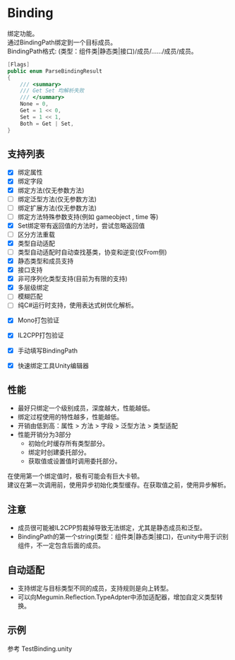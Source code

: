 ﻿# Binding
绑定功能。  
通过BindingPath绑定到一个目标成员。  
BindingPath格式:  (类型：组件类|静态类|接口)/成员/....../成员/成员。  

```cs
[Flags]
public enum ParseBindingResult
{
    /// <summary>
    /// Get Set 均解析失败
    /// </summary>
    None = 0,
    Get = 1 << 0,
    Set = 1 << 1,
    Both = Get | Set,
}
```

## 支持列表
- [x] 绑定属性
- [x] 绑定字段
- [x] 绑定方法(仅无参数方法)
- [ ] 绑定泛型方法(仅无参数方法)
- [ ] 绑定扩展方法(仅无参数方法)
- [ ] 绑定方法特殊参数支持(例如 gameobject , time 等)
- [x] Set绑定带有返回值的方法时，尝试忽略返回值
- [ ] 区分方法重载
- [x] 类型自动适配
- [ ] 类型自动适配时自动查找基类，协变和逆变(仅From侧)
- [x] 静态类型和成员支持
- [x] 接口支持
- [x] 非可序列化类型支持(目前为有限的支持)
- [x] 多层级绑定
- [ ] 模糊匹配
- [ ] 纯C#运行时支持，使用表达式树优化解析。
+ [x] Mono打包验证
+ [x] IL2CPP打包验证
+ [x] 手动填写BindingPath
+ [x] 快速绑定工具Unity编辑器


## 性能
- 最好只绑定一个级别成员，深度越大，性能越低。
- 绑定过程使用的特性越多，性能越低。
- 开销由低到高：属性 > 方法 > 字段 > 泛型方法 > 类型适配
- 性能开销分为3部分
  - 初始化时缓存所有类型部分。
  - 绑定时创建委托部分。
  - 获取值或设置值时调用委托部分。

在使用第一个绑定值时，极有可能会有巨大卡顿。  
建议在第一次调用前，使用异步初始化类型缓存。在获取值之前，使用异步解析。

## 注意
- 成员很可能被IL2CPP剪裁掉导致无法绑定，尤其是静态成员和泛型。
- BindingPath的第一个string(类型：组件类|静态类|接口)，在unity中用于识别组件，不一定包含后面的成员。

## 自动适配
- 支持绑定与目标类型不同的成员，支持规则是向上转型。  
- 可以向Megumin.Reflection.TypeAdpter中添加适配器，增加自定义类型转换。  

## 示例
参考 TestBinding.unity





